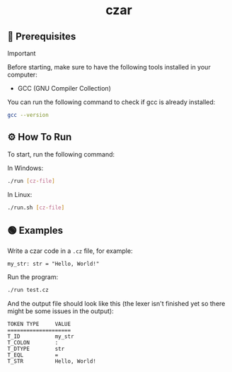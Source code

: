 <h1 align='center'>czar</h1>

## 📝 Prerequisites

> [!IMPORTANT]
> Before starting, make sure to have the following tools installed in your computer:
> - GCC (GNU Compiler Collection)

You can run the following command to check if gcc is already installed:

```bash
gcc --version
```

## ⚙️ How To Run

To start, run the following command:

In Windows:

```bash
./run [cz-file]
```

In Linux:

```bash
./run.sh [cz-file]
```

## 🟢 Examples

Write a czar code in a `.cz` file, for example:

```czar
my_str: str = "Hello, World!"
```

Run the program:

```bash
./run test.cz
```

And the output file should look like this (the lexer isn't finished yet so there might be some issues in the output):

```plaintext
TOKEN TYPE     VALUE
====================
T_ID           my_str
T_COLON        :
T_DTYPE        str
T_EQL          =
T_STR          Hello, World!
```
